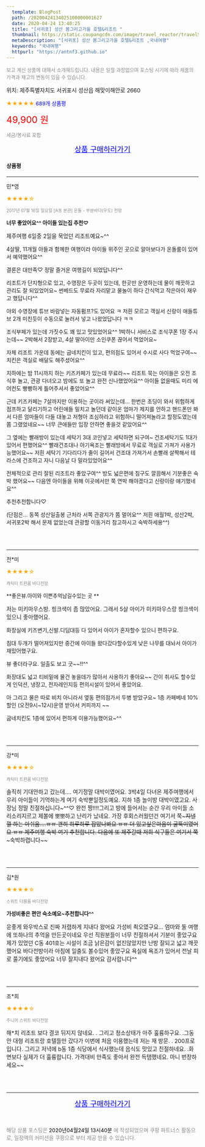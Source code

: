 ```yaml
---
  template: BlogPost
  path: /20200424134025100000001627
  date: 2020-04-24 13:40:25
  title: "[서귀포] 성산 봄그리고가을 호텔&리조트 "
  thumbnail: https://static.coupangcdn.com/image/travel_reactor/travelSeller/resort/A00048796/acbf9a6c-f6c8-4ed4-8e3b-41ffeb8f639c.jpg
  metaDescription: "[서귀포] 성산 봄그리고가을 호텔&리조트 ,국내여행"
  keywords: "국내여행"
  httpurl: "https://antnf3.github.io"
---
```

  
<span style="color: #888;font-size:0.8rem">보고 계신 상품에 대해서 소개해드립니다.
내용은 일절 과장없으며 포스팅 시기에 따라 제품의 가격과 재고의 변동이 있을 수 있습니다.</span>
  
<span style="font-size: 0.9rem;">위치: 제주특별자치도 서귀포시 성산읍 해맞이해안로 2660 </span>
  
<span style="color: orange;">★★★★★</span> <span style="color: blue;font-size: 0.85rem;">689개 상품평</span>
  
<span style="color: red;font-size: 1.5rem;">49,900 원</span>
  
<span style="color: #888;font-size:0.8rem">세금/봉사료 포함</span>





<p align="center"><a href="http://me2.do/GP4AG3kR" style="font-size: 1.2rem; color: blue;">상품 구매하러가기</a></p>

#### 상품평
  
---
  
민*영
    
<span style="color: orange;">★★★★☆</span>
    
<span style="color: #888;font-size:0.7rem">2017년 07월 16일 일요일 [A동 본관] 온돌 - 부분바다(우도) 전망</span>
    
<span style="font-size:0.85rem">**너무 좋았어요^^ 아이들 있는집 추천♡**</span>
    
<span style="font-size: 0.9rem;">제주여행 6일중 2일을 묵었던 리조트예요~^^

4살딸, 11개월 아들과 함께한 여행이라 아이들 위주인 곳으로 알아보다가 온돌룸이 있어서 예약했어요^^

결론은 대만족♡
정말 즐거운 여행길이 되었답니다^^

리조트가 단지형으로 있고, 수영장은 두곳이 있는데,
한곳만 운영하는데 물이 깨끗하고 관리도 잘 되있었어요~
썬베드도 무료라 자리맡고 물놀이 하다 간식먹고 
작은아이 재우고 했답니다^^

야외 수영장에 튜브 바람넣는 자동펌프?도 있어요 ㅋ
저흰 모르고 객실서 신랑이 애들튜브 2개 미친듯이
수동으로 눌러서 넣고 나왔었답니다 ㅋㅋ

조식부페가 있는데 가짓수도 꽤 있고 맛있었어요^^
1박하니 서비스로 조식쿠폰 1장 주시는데~~
2박해서 2장받고, 4살 딸아이만 소인쿠폰 끊어서 먹었어요~

자체 리조트 가운데 동에는 굽네치킨이 있고, 
편의점도 있어서 수시로 사다 먹었구여~~  
치킨은 객실로 배달도 해주셨어요^^

지하에는 밤 11시까지 하는 키즈카페가 있는데 무료라~~
리조트 묵는 아이들은 오전 조식후 놀고, 
관광 다녀오고 밤에도 또 놀고 완전 신나했었어요^^
아이들 없을때도 미리 에어컨도 빵빵하게 틀어주셔서 좋았어요^^

근데 키즈카페는 7살까지만 이용하는 곳이라 써있는데...
한번은 초딩이 와서 위험하게 점프하고 달리기하고 어린애들 밀치고 놀던데 같이온 엄마가 제지를 안하고 핸드폰만 봐서 다른 엄마들이 다들 대놓고 저형아 조심하라고 위험하니 떨어져놀라고 할정도였는데 쫌 그랬었네요~~ 너무 큰애들만 입장 안하면 좋을것 같았어요^^

그 옆에는 빨래방이 있는데 세탁기 3대 코인넣고 세탁하면 되구여~ 건조세탁기도 1대가 있어서 편했어요^^
빨래건조대나 아기욕조는 빨래방에서 무료로 객실로 가져가 사용가능했어요~~ 저흰 세탁기 기다리다가 줄이 길어서 건조대 가져가서 손빨래 살짝해서 테라스에 건조하고 자니 다음날 다 말라있었어요^^

전체적으로 관리 잘된 리조트라 좋았구여^^
방도 넓은편에 침구도 깔끔해서 기분좋은 숙박 했어요~~
다음엔 아이들을 위해 이곳에서만 쭉 연박 해야겠다고
신랑이랑 얘기했네요^^

추천추천합니다♡

(단점은... 동쪽 성산일출봉 근처라 서쪽 관광지가 쫌 멀어요^^ 저흰 애월1박, 성산2박, 서귀포2박 해서 문제 없었는데 관광할 이동거리 참고하시고 숙박하세용^^)</span>
    
<br>
<br>

---
  
전*미
    
<span style="color: orange;">★★★★☆</span>
    
<span style="color: #888;font-size:0.7rem">캐릭터 트윈룸 바다전망</span>
    
<span style="font-size:0.85rem">**좋은뷰.아이와 이쁜추억남길수있는 곳 **</span>
    
<span style="font-size: 0.9rem;">저는 미키마우스방. 핑크색이 좀 많았어요.
그래서 5살 아이가 미키마우스랑 핑크색이 있으니 
좋아했어요.

화장실에 키즈변기,신발.디딤대등 
다 있어서 아이가 혼자할수 있으니 편하구요.

침대 두개가 떨어져있지만
중간에 아이들 왔다갔다할수있게 
낮은 나무를 대놔서 
아이가 재밌어했구요.

뷰 좋더라구요. 
일출도 보고 굿~~!!^^

화장대도 넓고 티비밑에 물건 놓을데가 많아서 
사용하기 좋아요~~ 
간이 취사도 할수있게
인덕션, 냉장고, 전자레인지등
편의시설이 있어서 좋았어요.

아 그리고 물은 따로 비치 아니라서
옆동 편의점가서 두병 받았구요~
1층 카페베네 10%할인 (오전9시~12시)운영
받아서 커피까지 ~~ 

굽네치킨도 1층에 있어서 
편하게 이용가능했어요~^^</span>
    
<br>
<br>

---
  
강*미
    
<span style="color: orange;">★★★★☆</span>
    
<span style="color: #888;font-size:0.7rem">캐릭터 트윈룸 바다전망</span>
    

    
<span style="font-size: 0.9rem;">솔직히 기대안하고 갔는데.... 여기정말 대박이였어요. 3박4일 다녀온 제주여행에서 우리 아이들이 기억하는게 여기 숙박뿐일정도예요.
지하 1층 놀이방 대박이였고요. 사장님 정말 친절하십니다~^^♡ 완전 짱!!!!그리고 방에 들어서는 순간 우리 아이들 소리소리지르고 제볼에 뽀뽀하고 난리가 났네요.
가장 후회스러웠던건 여기서 쭉~~~지낼껄 하는 아쉬움....ㅠㅠ 괜히 하루하루 잡았나봐요 ㅠㅠ
더 있고싶은마음이 굴뚝이였어요 ㅠㅠ
제주여행 숙박 여기 추천합니다. 다음에 또 제주갈때 저희 식구들은 여기서 쭉~~~숙박하렵니다~~</span>
    
<br>
<br>

---
  
김*원
    
<span style="color: orange;">★★★★☆</span>
    
<span style="color: #888;font-size:0.7rem">스위트 더블룸 바다전망</span>
    
<span style="font-size:0.85rem">**가성비좋은 편안 숙소예요~추천합니다^^**</span>
    
<span style="font-size: 0.9rem;">운좋게 와우박스로 진짜 저렴하게 지내다 왔어요
가성비 쵝오였구요...
엄마와 둘 여행에 또하나의 추억을 만든곳이네요
우선 직원분들이 너무 친절하셔서 기분이 좋았구요
제가 있었던 C동 401호는 시설이 조금 낡은감이 없진않았지만
난방 잘되고 넓고 깨끗했어요
바다전방이라 아침에 일출도 볼수있어 좋았구요
욕실에 욕조가 있어서 전날 피로 풀기에도 좋았어요
너무 잘지내다 왔어요 감사합니다^^</span>
    
<br>
<br>

---
  
조*희
    
<span style="color: orange;">★★★★☆</span>
    
<span style="color: #888;font-size:0.7rem">주니어 스위트 바다전망</span>
    

    
<span style="font-size: 0.9rem;">해*치 리조트 보다 결코 뒤지지 않네요. . 그리고 청소상태가 아주 훌륭하구요. .그동안 대형 리조트랑 호텔들만 갔다가 이번에 처음 이용했는데 저는 재 방문. . 200프로입니다. 그리고 저녁에 b동 1층 식당에서 식사했는데 음식도 맛있고 친절하네요. .화면보다 실제가 더 훌륭합니다. 가격대비 만족도 좋아서 완전 득탬했네요. 마니 번창하세요~~</span>
    
<br>
<br>


  
---
  
<p align="center"><a href="http://me2.do/GP4AG3kR" style="font-size: 1.2rem; color: blue;">상품 구매하러가기</a></p>
  
<br>
  
<span style="font-size: 0.85rem; color: #888;">해당 상품 포스팅은 <span style="color: #000;"> 2020년04월24일 13시40분 </span> 에 작성되었으며 쿠팡 파트너스 활동으로, 일정액의 커미션을 쿠팡으로 부터 제공 받을 수 있습니다.</span>